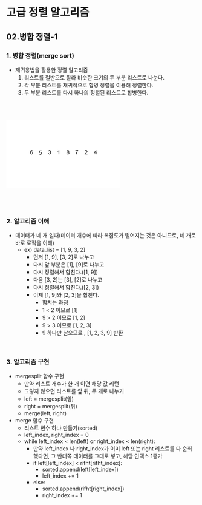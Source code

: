 # 고급 정렬 알고리즘

## 02.병합 정렬-1

### 1. 병합 정렬(merge sort)

- 재귀용법을 활용한 정렬 알고리즘
  1. 리스트를 절반으로 잘라 비슷한 크기의 두 부분 리스트로 나눈다.
  2. 각 부분 리스트를 재귀적으로 합병 정렬을 이용해 정렬한다.
  3. 두 부분 리스트를 다시 하나의 정렬된 리스트로 합병한다.



<br/>

<br/>

![](./img/Merge-sort.gif)

<br/>



<br/>

### 2. 알고리즘 이해

- 데이터가 네 개 일때(데이터 개수에 따라 복잡도가 떨어지는 것은 아니므로, 네 개로 바로 로직을 이해)
  - ex) data_list = [1, 9, 3, 2]
    - 먼저 [1, 9], [3, 2]로 나누고
    - 다시 앞 부분은 [1], [9]로 나누고
    - 다시 정렬해서 합친다.([1, 9])
    - 다음 [3, 2]는 [3], [2]로 나누고
    - 다시 정렬해서 합친다.([2, 3])
    - 이제 [1, 9]와 [2, 3]을 합친다.
      - 합치는 과정
      - 1 < 2 이므로 [1]
      - 9 > 2 이므로 [1, 2]
      - 9 > 3 이므로 [1, 2, 3]
      - 9 하나만 남으므로 , [1, 2, 3, 9] 반환



<br/>

### 3. 알고리즘 구현

- mergesplit 함수 구현
  - 만약 리스트 개수가 한 개 이면 해당 값 리턴
  - 그렇지 않으면 리스트를 앞 뒤, 두 개로 나누기
  - left = mergesplit(앞)
  - right = mergesplit(뒤)
  - merge(left, right)
- merge 함수 구현
  - 리스트 변수 하나 만들기(sorted)
  - left_index, right_index = 0
  - while left_index < len(left) or right_index < len(right):
    - 만약 left_index 나 right_index가 이미 left 또는 right 리스트를 다 순회했다면, 그 반대쪽 데이터를 그대로 넣고, 해당 인덱스 1증가
    - if left[left_index] < rifht[rifht_index]:
      - sorted.append(left[left_index])
      - left_index += 1
    - else:
      - sorted.append(rifht[right_index])
      - right_index += 1







<br/>

<br/>





